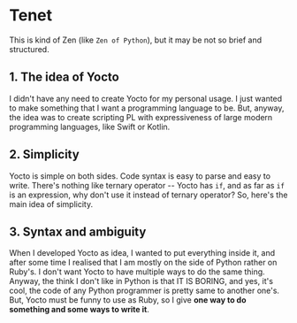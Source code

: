 # Tenet

This is kind of Zen (like `Zen of Python`), but it may be not so brief and structured.

## 1. The idea of Yocto
I didn't have any need to create Yocto for my personal usage.
I just wanted to make something that I want a programming language to be.
But, anyway, the idea was to create scripting PL with expressiveness of large modern programming languages, like Swift or Kotlin.

## 2. Simplicity
Yocto is simple on both sides. Code syntax is easy to parse and easy to write.
There's nothing like ternary operator -- Yocto has `if`, and as far as `if` is an expression, why don't use it instead of ternary operator? So, here's the main idea of simplicity.

## 3. Syntax and ambiguity
When I developed Yocto as idea, I wanted to put everything inside it, and after some time I realised that I am mostly on the side of Python rather on Ruby's. I don't want Yocto to have multiple ways to do the same thing.
Anyway, the think I don't like in Python is that IT IS BORING, and yes, it's cool, the code of any Python programmer is pretty same to another one's. But, Yocto must be funny to use as Ruby, so I give __one way to do something and some ways to write it__. 